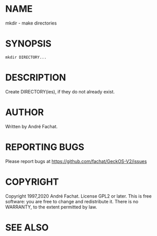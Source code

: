 

# NAME

mkdir - make directories

# SYNOPSIS

    mkdir DIRECTORY...
    
# DESCRIPTION

Create DIRECTORY(ies), if they do not already exist.

# AUTHOR

Written by André Fachat.

# REPORTING BUGS

Please report bugs at https://github.com/fachat/GeckOS-V2/issues

# COPYRIGHT

Copyright 1997,2020 André Fachat. License GPL2 or later.
This is free software: you are free to change and redistribute it. There is no WARRANTY, to the extent permitted by law.

# SEE ALSO

